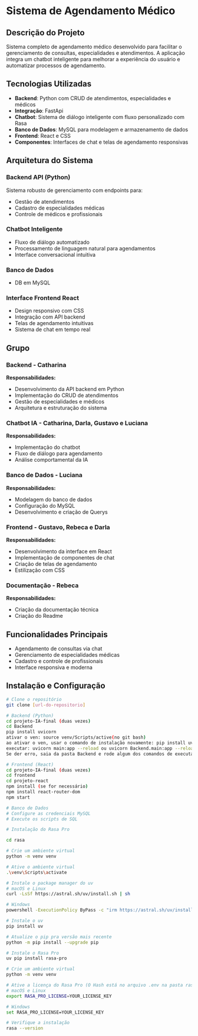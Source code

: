 # Sistema de Agendamento Médico

## Descrição do Projeto

Sistema completo de agendamento médico desenvolvido para facilitar o gerenciamento de consultas, especialidades e atendimentos. A aplicação integra um chatbot inteligente para melhorar a experiência do usuário e automatizar processos de agendamento.

## Tecnologias Utilizadas

- **Backend**: Python com CRUD de atendimentos, especialidades e médicos
- **Integração**: FastApi
- **Chatbot**: Sistema de diálogo inteligente com fluxo personalizado com Rasa
- **Banco de Dados**: MySQL para modelagem e armazenamento de dados
- **Frontend**: React e CSS
- **Componentes**: Interfaces de chat e telas de agendamento responsivas

## Arquitetura do Sistema

### Backend API (Python)
Sistema robusto de gerenciamento com endpoints para:
- Gestão de atendimentos
- Cadastro de especialidades médicas
- Controle de médicos e profissionais

### Chatbot Inteligente
- Fluxo de diálogo automatizado
- Processamento de linguagem natural para agendamentos
- Interface conversacional intuitiva

### Banco de Dados
- DB em MySQL

### Interface Frontend React
- Design responsivo com CSS
- Integração com API backend
- Telas de agendamento intuitivas
- Sistema de chat em tempo real

## Grupo

### Backend - Catharina
**Responsabilidades:**
- Desenvolvimento da API backend em Python
- Implementação do CRUD de atendimentos
- Gestão de especialidades e médicos
- Arquitetura e estruturação do sistema

### Chatbot IA - Catharina, Darla, Gustavo e Luciana
**Responsabilidades:**
- Implementação do chatbot
- Fluxo de diálogo para agendamento
- Análise comportamental da IA

### Banco de Dados - Luciana
**Responsabilidades:**
- Modelagem do banco de dados
- Configuração do MySQL
- Desenvolvimento e criação de Querys

### Frontend - Gustavo, Rebeca e Darla
**Responsabilidades:**
- Desenvolvimento da interface em React
- Implementação de componentes de chat
- Criação de telas de agendamento
- Estilização com CSS

### Documentação - Rebeca
**Responsabilidades:**
- Criação da documentação técnica
- Criação do Readme

## Funcionalidades Principais

- Agendamento de consultas via chat
- Gerenciamento de especialidades médicas
- Cadastro e controle de profissionais
- Interface responsiva e moderna

## Instalação e Configuração

```bash
# Clone o repositório
git clone [url-do-repositorio]

# Backend (Python)
cd projeto-IA-final (duas vezes)
cd Backend
pip install uvicorn
ativar o ven: source venv/Scripts/active(no git bash)
ao ativar o ven, usar o comando de instalação novamente: pip install uvicorn
executar: uvicorn main:app --reload ou uvicorn Backend.main:app --reload (recomendado)
Se der erro, saia da pasta Backend e rode algum dos comandos de executar novamente

# Frontend (React)
cd projeto-IA-final (duas vezes)
cd frontend
cd projeto-react
npm install (se for necessário)
npm install react-router-dom
npm start

# Banco de Dados
# Configure as credenciais MySQL
# Execute os scripts de SQL

# Instalação do Rasa Pro

cd rasa

# Crie um ambiente virtual
python -m venv venv

# Ative o ambiente virtual
.\venv\Scripts\activate

# Instale o package manager do uv
# macOS e Linux
curl -LsSf https://astral.sh/uv/install.sh | sh

# Windows
powershell -ExecutionPolicy ByPass -c "irm https://astral.sh/uv/install.ps1 | iex"

# Instale o uv
pip install uv

# Atualize o pip pra versão mais recente
python -m pip install --upgrade pip

# Instale o Rasa Pro
uv pip install rasa-pro

# Crie um ambiente virtual
python -m venv venv

# Ative a licença do Rasa Pro (O Hash está no arquivo .env na pasta rasa)
# macOS e Linux
export RASA_PRO_LICENSE=YOUR_LICENSE_KEY

# Windows
set RASA_PRO_LICENSE=YOUR_LICENSE_KEY

# Verifique a instalação
rasa --version
